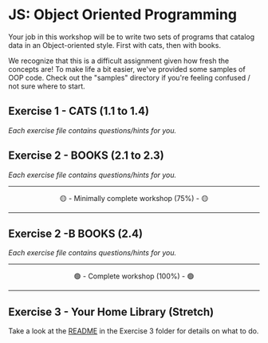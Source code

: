# JS: Object Oriented Programming

Your job in this workshop will be to write two sets of programs that catalog data in an Object-oriented style. First with cats, then with books.

We recognize that this is a difficult assignment given how fresh the concepts are! To make life a bit easier, we've provided some samples of OOP code. Check out the "samples" directory if you're feeling confused / not sure where to start.

## Exercise 1 - CATS (1.1 to 1.4)

_Each exercise file contains questions/hints for you._

## Exercise 2 - BOOKS (2.1 to 2.3)

_Each exercise file contains questions/hints for you._

---

<center>🟡 - Minimally complete workshop (75%) - 🟡</center>

---

## Exercise 2 -B BOOKS (2.4)

_Each exercise file contains questions/hints for you._

---

<center>🟢 - Complete workshop (100%) - 🟢</center>

---

## Exercise 3 - Your Home Library (Stretch)

Take a look at the [README](workshop/3-Books-stretch/README.md) in the Exercise 3 folder for details on what to do.
